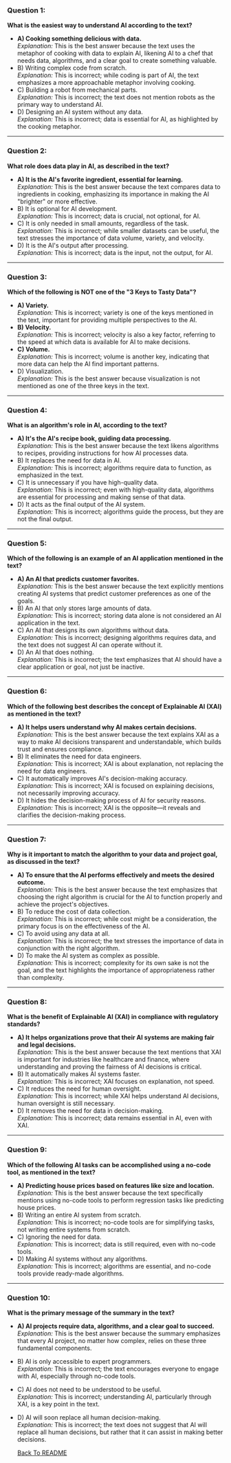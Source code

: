 

### Question 1:
**What is the easiest way to understand AI according to the text?**
- **A) Cooking something delicious with data.**  
  *Explanation:* This is the best answer because the text uses the metaphor of cooking with data to explain AI, likening AI to a chef that needs data, algorithms, and a clear goal to create something valuable.
- B) Writing complex code from scratch.  
  *Explanation:* This is incorrect; while coding is part of AI, the text emphasizes a more approachable metaphor involving cooking.
- C) Building a robot from mechanical parts.  
  *Explanation:* This is incorrect; the text does not mention robots as the primary way to understand AI.
- D) Designing an AI system without any data.  
  *Explanation:* This is incorrect; data is essential for AI, as highlighted by the cooking metaphor.

---

### Question 2:
**What role does data play in AI, as described in the text?**
- **A) It is the AI's favorite ingredient, essential for learning.**  
  *Explanation:* This is the best answer because the text compares data to ingredients in cooking, emphasizing its importance in making the AI "brighter" or more effective.
- B) It is optional for AI development.  
  *Explanation:* This is incorrect; data is crucial, not optional, for AI.
- C) It is only needed in small amounts, regardless of the task.  
  *Explanation:* This is incorrect; while smaller datasets can be useful, the text stresses the importance of data volume, variety, and velocity.
- D) It is the AI's output after processing.  
  *Explanation:* This is incorrect; data is the input, not the output, for AI.

---

### Question 3:
**Which of the following is NOT one of the "3 Keys to Tasty Data"?**
- **A) Variety.**  
  *Explanation:* This is incorrect; variety is one of the keys mentioned in the text, important for providing multiple perspectives to the AI.
- **B) Velocity.**  
  *Explanation:* This is incorrect; velocity is also a key factor, referring to the speed at which data is available for AI to make decisions.
- **C) Volume.**  
  *Explanation:* This is incorrect; volume is another key, indicating that more data can help the AI find important patterns.
- D) Visualization.  
  *Explanation:* This is the best answer because visualization is not mentioned as one of the three keys in the text.

---

### Question 4:
**What is an algorithm's role in AI, according to the text?**
- **A) It's the AI's recipe book, guiding data processing.**  
  *Explanation:* This is the best answer because the text likens algorithms to recipes, providing instructions for how AI processes data.
- B) It replaces the need for data in AI.  
  *Explanation:* This is incorrect; algorithms require data to function, as emphasized in the text.
- C) It is unnecessary if you have high-quality data.  
  *Explanation:* This is incorrect; even with high-quality data, algorithms are essential for processing and making sense of that data.
- D) It acts as the final output of the AI system.  
  *Explanation:* This is incorrect; algorithms guide the process, but they are not the final output.

---

### Question 5:
**Which of the following is an example of an AI application mentioned in the text?**
- **A) An AI that predicts customer favorites.**  
  *Explanation:* This is the best answer because the text explicitly mentions creating AI systems that predict customer preferences as one of the goals.
- B) An AI that only stores large amounts of data.  
  *Explanation:* This is incorrect; storing data alone is not considered an AI application in the text.
- C) An AI that designs its own algorithms without data.  
  *Explanation:* This is incorrect; designing algorithms requires data, and the text does not suggest AI can operate without it.
- D) An AI that does nothing.  
  *Explanation:* This is incorrect; the text emphasizes that AI should have a clear application or goal, not just be inactive.

---

### Question 6:
**Which of the following best describes the concept of Explainable AI (XAI) as mentioned in the text?**
- **A) It helps users understand why AI makes certain decisions.**  
  *Explanation:* This is the best answer because the text explains XAI as a way to make AI decisions transparent and understandable, which builds trust and ensures compliance.
- B) It eliminates the need for data engineers.  
  *Explanation:* This is incorrect; XAI is about explanation, not replacing the need for data engineers.
- C) It automatically improves AI's decision-making accuracy.  
  *Explanation:* This is incorrect; XAI is focused on explaining decisions, not necessarily improving accuracy.
- D) It hides the decision-making process of AI for security reasons.  
  *Explanation:* This is incorrect; XAI is the opposite—it reveals and clarifies the decision-making process.

---

### Question 7:
**Why is it important to match the algorithm to your data and project goal, as discussed in the text?**
- **A) To ensure that the AI performs effectively and meets the desired outcome.**  
  *Explanation:* This is the best answer because the text emphasizes that choosing the right algorithm is crucial for the AI to function properly and achieve the project's objectives.
- B) To reduce the cost of data collection.  
  *Explanation:* This is incorrect; while cost might be a consideration, the primary focus is on the effectiveness of the AI.
- C) To avoid using any data at all.  
  *Explanation:* This is incorrect; the text stresses the importance of data in conjunction with the right algorithm.
- D) To make the AI system as complex as possible.  
  *Explanation:* This is incorrect; complexity for its own sake is not the goal, and the text highlights the importance of appropriateness rather than complexity.

---

### Question 8:
**What is the benefit of Explainable AI (XAI) in compliance with regulatory standards?**
- **A) It helps organizations prove that their AI systems are making fair and legal decisions.**  
  *Explanation:* This is the best answer because the text mentions that XAI is important for industries like healthcare and finance, where understanding and proving the fairness of AI decisions is critical.
- B) It automatically makes AI systems faster.  
  *Explanation:* This is incorrect; XAI focuses on explanation, not speed.
- C) It reduces the need for human oversight.  
  *Explanation:* This is incorrect; while XAI helps understand AI decisions, human oversight is still necessary.
- D) It removes the need for data in decision-making.  
  *Explanation:* This is incorrect; data remains essential in AI, even with XAI.

---

### Question 9:
**Which of the following AI tasks can be accomplished using a no-code tool, as mentioned in the text?**
- **A) Predicting house prices based on features like size and location.**  
  *Explanation:* This is the best answer because the text specifically mentions using no-code tools to perform regression tasks like predicting house prices.
- B) Writing an entire AI system from scratch.  
  *Explanation:* This is incorrect; no-code tools are for simplifying tasks, not writing entire systems from scratch.
- C) Ignoring the need for data.  
  *Explanation:* This is incorrect; data is still required, even with no-code tools.
- D) Making AI systems without any algorithms.  
  *Explanation:* This is incorrect; algorithms are essential, and no-code tools provide ready-made algorithms.

---

### Question 10:
**What is the primary message of the summary in the text?**
- **A) AI projects require data, algorithms, and a clear goal to succeed.**  
  *Explanation:* This is the best answer because the summary emphasizes that every AI project, no matter how complex, relies on these three fundamental components.
- B) AI is only accessible to expert programmers.  
  *Explanation:* This is incorrect; the text encourages everyone to engage with AI, especially through no-code tools.
- C) AI does not need to be understood to be useful.  
  *Explanation:* This is incorrect; understanding AI, particularly through XAI, is a key point in the text.
- D) AI will soon replace all human decision-making.  
  *Explanation:* This is incorrect; the text does not suggest that AI will replace all human decisions, but rather that it can assist in making better decisions.
  
  
  
  
  <a href="README.md">Back To README</a>
  

